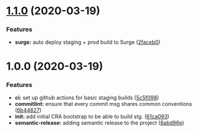 # [1.1.0](https://github.com/jozsefDevs/ci-cd-frontend-blueprint/compare/v1.0.0...v1.1.0) (2020-03-19)


### Features

* **surge:** auto deploy staging + prod build to Surge ([2faceb0](https://github.com/jozsefDevs/ci-cd-frontend-blueprint/commit/2faceb08c8f404b73f47e43cee8f1a6249883874))

# 1.0.0 (2020-03-19)


### Features

* **ci:** set up github actions for basic staging builds ([5c5f098](https://github.com/jozsefDevs/ci-cd-frontend-blueprint/commit/5c5f0982d8f1309b58a8eee728627a5f36ca1086))
* **commitlint:** ensure that every commit msg shares common conventions ([6b44827](https://github.com/jozsefDevs/ci-cd-frontend-blueprint/commit/6b44827d6747dd0b16105cb526c2a3c1cb9eefba))
* **init:** add initial CRA bootstrap to be able to build stg. ([61ca093](https://github.com/jozsefDevs/ci-cd-frontend-blueprint/commit/61ca0937d61eec86a91f79aeded7ac5844a50a09))
* **semantic-release:** adding semantic release to the project ([8abd96e](https://github.com/jozsefDevs/ci-cd-frontend-blueprint/commit/8abd96eafd4db4f824e99ce419913ffd731fbd54))
